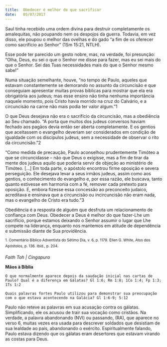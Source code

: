 ```yaml
---
title:  Obedecer é melhor do que sacrificar
date:   05/07/2017
---
```


Saul tinha recebido uma ordem divina para destruir completamente os amalequitas, não poupando nem os despojos da guerra. Todavia, em vez disso, ele poupou o melhor das ovelhas e do gado “a fim de os oferecer como sacrifício ao Senhor” (1Sm 15:21, NTLH).

Esse pode ter parecido um gesto nobre, mas, na verdade, foi presunção: “Olha, Deus, eu sei o que o Senhor me disse para fazer, mas eu sei mais do que o Senhor. Sei das Tuas necessidades mais do que o Senhor mesmo sabe!”

Numa situação semelhante, houve, “no tempo de Paulo, aqueles que estavam constantemente se demorando no assunto da circuncisão e que conseguiam apresentar muitas provas bíblicas para mostrar que ela era obrigatória aos judeus; mas esse ensino não tinha nenhuma importância naquele momento, pois Cristo havia morrido na cruz do Calvário, e a circuncisão na carne não mais podia ter valor algum.”1

O que Deus desejava não era o sacrifício da circuncisão, mas a obediência ao Seu chamado. “A porta que muitos dos judeus conversos haviam fechado aos pagãos devia então ser aberta completamente. E os gentios que aceitassem o evangelho deveriam ser considerados em condição de igualdade com os discípulos judeus, sem a necessidade de observar o rito da circuncisão.”2

“Como medida de precaução, Paulo aconselhou prudentemente Timóteo a que se circuncidasse – não que Deus o exigisse, mas a fim de tirar da mente dos judeus aquilo que poderia servir de objeção ao ministério de Timóteo. […] Em toda parte, o apóstolo encontrou firme oposição e severa perseguição. Ele desejava levar a seus irmãos judeus, assim como aos gentios, o conhecimento do evangelho e, por essa razão, ele buscava, tanto quanto estivesse em harmonia com a fé, remover cada pretexto para oposição. E, embora fizesse essa concessão ao preconceito judaico, acreditava e ensinava que a circuncisão ou incircuncisão não eram nada, mas o evangelho de Cristo era tudo.”3

Obediência é a resposta de alguém que desfruta um relacionamento de confiança com Deus. Obedecer a Deus é melhor do que fazer-Lhe um sacrifício, porque estamos deixando o Senhor assumir o lugar que Lhe compete na liderança, enquanto nos mantemos em atitude de dependência e submissão diante de Sua providência.

<sup>1. Comentário Bíblico Adventista do Sétimo Dia, v. 6, p. 1179.</sup>
<sup>Ellen G. White, Atos dos Apóstolos, p. 136.</sup>
<sup>Ibid., p. 204.</sup>

_Faith Toh | Cingapura_

**Mãos à Bíblia**

`O que normalmente aparece depois da saudação inicial nas cartas de Paulo? Qual é a diferença em Gálatas? Gl 1:6; Rm 1:8; 1Co 1:4; Fp 1:3; 1Ts 1:2`

`Quais palavras fortes Paulo utilizou para demonstrar sua preocupação com o que estava acontecendo na Galácia? Gl 1:6-9; 5:12`

Paulo não reteve as palavras em sua acusação contra os gálatas. Simplificando, ele os acusou de trair sua vocação como cristãos. Na verdade, a palavra abandonando (NVI) ou passando, (RA), que aparece no verso 6, muitas vezes era usada para descrever soldados que desistiam de sua lealdade ao país, abandonando o exército. Espiritualmente falando, Paulo estava dizendo que os gálatas eram desertores que estavam virando as costas para Deus.